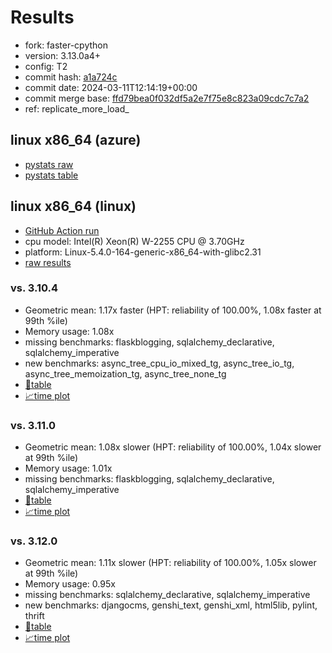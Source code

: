 # Results

- fork: faster-cpython
- version: 3.13.0a4+
- config: T2
- commit hash: [a1a724c](https://github.com/faster%2dcpython/cpython/commit/a1a724c)
- commit date: 2024-03-11T12:14:19+00:00
- commit merge base: [ffd79bea0f032df5a2e7f75e8c823a09cdc7c7a2](https://github.com/faster%2dcpython/cpython/commit/ffd79bea0f032df5a2e7f75e8c823a09cdc7c7a2)
- ref: replicate_more_load_

## linux x86_64 (azure)

- [pystats raw](bm-20240311-azure-x86_64-faster%252dcpython-replicate_more_load_-3.13.0a4%2B-a1a724c-pystats.json)
- [pystats table](bm-20240311-azure-x86_64-faster%252dcpython-replicate_more_load_-3.13.0a4%2B-a1a724c-pystats.md)

## linux x86_64 (linux)

- [GitHub Action run](https://github.com/faster-cpython/benchmarking/actions/runs/8237132733)
- cpu model: Intel(R) Xeon(R) W-2255 CPU @ 3.70GHz
- platform: Linux-5.4.0-164-generic-x86_64-with-glibc2.31
- [raw results](bm-20240311-linux-x86_64-faster%252dcpython-replicate_more_load_-3.13.0a4%2B-a1a724c.json)

### vs. 3.10.4

- Geometric mean: 1.17x faster (HPT: reliability of 100.00%, 1.08x faster at 99th %ile)
- Memory usage: 1.08x
- missing benchmarks: flaskblogging, sqlalchemy_declarative, sqlalchemy_imperative
- new benchmarks: async_tree_cpu_io_mixed_tg, async_tree_io_tg, async_tree_memoization_tg, async_tree_none_tg
- [📄table](bm-20240311-linux-x86_64-faster%252dcpython-replicate_more_load_-3.13.0a4%2B-a1a724c-vs-3.10.4.md)
- [📈time plot](bm-20240311-linux-x86_64-faster%252dcpython-replicate_more_load_-3.13.0a4%2B-a1a724c-vs-3.10.4.png)

### vs. 3.11.0

- Geometric mean: 1.08x slower (HPT: reliability of 100.00%, 1.04x slower at 99th %ile)
- Memory usage: 1.01x
- missing benchmarks: flaskblogging, sqlalchemy_declarative, sqlalchemy_imperative
- [📄table](bm-20240311-linux-x86_64-faster%252dcpython-replicate_more_load_-3.13.0a4%2B-a1a724c-vs-3.11.0.md)
- [📈time plot](bm-20240311-linux-x86_64-faster%252dcpython-replicate_more_load_-3.13.0a4%2B-a1a724c-vs-3.11.0.png)

### vs. 3.12.0

- Geometric mean: 1.11x slower (HPT: reliability of 100.00%, 1.05x slower at 99th %ile)
- Memory usage: 0.95x
- missing benchmarks: sqlalchemy_declarative, sqlalchemy_imperative
- new benchmarks: djangocms, genshi_text, genshi_xml, html5lib, pylint, thrift
- [📄table](bm-20240311-linux-x86_64-faster%252dcpython-replicate_more_load_-3.13.0a4%2B-a1a724c-vs-3.12.0.md)
- [📈time plot](bm-20240311-linux-x86_64-faster%252dcpython-replicate_more_load_-3.13.0a4%2B-a1a724c-vs-3.12.0.png)

